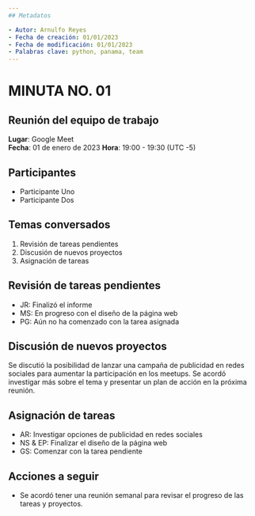 ```yaml
---
## Metadatos

- Autor: Arnulfo Reyes
- Fecha de creación: 01/01/2023
- Fecha de modificación: 01/01/2023
- Palabras clave: python, panama, team
---
```


# MINUTA NO. 01

## Reunión del equipo de trabajo

**Lugar**: Google Meet  
**Fecha**: 01 de enero de 2023
**Hora**: 19:00 - 19:30 (UTC -5)

## **Participantes**

- Participante Uno
- Participante Dos

<!--   - [Arnulfo Reyes](https://www.linkedin.com/in/arnulfo-rh) -->
<!--  - [Dina Cianca](https://www.linkedin.com/in/dina-cianca-9a3113210) -->
<!-- - [Graciela Sánchez](<>) -->
<!-- - [Noel Sánchez](https://www.linkedin.com/in/noel-s%C3%A1nchez-2945071ab)-->
<!-- - [Emmanuel Paternina](https://www.linkedin.com/in/emmanuel-paternina-446a2734)-->

## Temas conversados

1. Revisión de tareas pendientes
2. Discusión de nuevos proyectos
3. Asignación de tareas

## Revisión de tareas pendientes

- JR: Finalizó el informe
- MS: En progreso con el diseño de la página web
- PG: Aún no ha comenzado con la tarea asignada

## Discusión de nuevos proyectos

Se discutió la posibilidad de lanzar una campaña de publicidad en redes sociales para aumentar la participación en los meetups. Se acordó investigar más sobre el tema y presentar un plan de acción en la próxima reunión.

## Asignación de tareas

- AR: Investigar opciones de publicidad en redes sociales
- NS & EP: Finalizar el diseño de la página web
- GS: Comenzar con la tarea pendiente

## Acciones a seguir

- Se acordó tener una reunión semanal para revisar el progreso de las tareas y proyectos.
